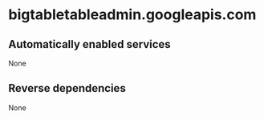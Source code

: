 # bigtabletableadmin.googleapis.com

## Automatically enabled services

None

## Reverse dependencies

None
